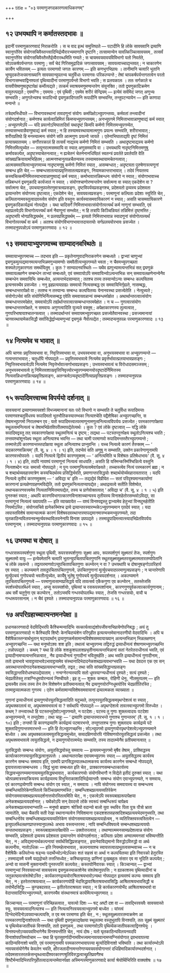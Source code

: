 +++
title = "०३ परमाणुजगदकारणत्वाधिकरणम्"

+++

## १२ उभयथापि न कर्मातस्तदभावः ॥

इदानीं परमाणुकारणवादं निराकरोति । स च वाद इत्थं समुत्तिष्ठते — पटादीनि हि लोके सावयवानि द्रव्याणि स्वानुगतैरेव संयोगसचिवैस्तन्त्वादिभिर्द्रव्यैरारभ्यमाणानि दृष्टानि ; तत्सामान्येन यावत्किञ्चित्सावयवम् , तत्सर्वं स्वानुगतैरेव संयोगसचिवैस्तैस्तैर्द्रव्यैरारब्धमिति गम्यते ; स चायमवयवावयविविभागो यतो निवर्तते, सोऽपकर्षपर्यन्तगतः परमाणुः ; सर्वं चेदं गिरिसमुद्रादिकं जगत्सावयवम् ; सावयत्वाच्चाद्यन्तवत् ; न चाकारणेन कार्येण भवितव्यम् — इत्यतः परमाणवो जगतः कारणम् — इति कणभुगभिप्रायः । तानीमानि चत्वारि भूतानि भूम्युदकतेजःपवनाख्यानि सावयवान्युपलभ्य चतुर्विधाः परमाणवः परिकल्प्यन्ते ; तेषां चापकर्षपर्यन्तगतत्वेन परतो विभागासम्भवाद्विनश्यतां पृथिव्यादीनां परमाणुपर्यन्तो विभागो भवति ; स प्रलयकालः । ततः सर्गकाले च वायवीयेष्वणुष्वदृष्टापेक्षं कर्मोत्पद्यते ; तत्कर्म स्वाश्रयमणुमण्वन्तरेण संयुनक्ति ; ततो द्व्यणुकादिक्रमेण वायुरुत्पद्यते ; एवमग्निः ; एवमापः ; एवं पृथिवी ; एवमेव शरीरं सेन्द्रियम् — इत्येवं सर्वमिदं जगत् अणुभ्यः सम्भवति ; अणुगतेभ्यश्च रूपादिभ्यो द्व्यणुकादिगतानि रूपादीनि सम्भवन्ति, तन्तुपटन्यायेन — इति काणादा मन्यन्ते ॥

तत्रेदमभिधीयते — विभागावस्थानां तावदणूनां संयोगः कर्मापेक्षोऽभ्युपगन्तव्यः, कर्मवतां तन्त्वादीनां संयोगदर्शनात् ; कर्मणश्च कार्यत्वान्निमित्तं किमप्यभ्युपगन्तव्यम् ; अनभ्युपगमे निमित्ताभावान्नाणुष्वाद्यं कर्म स्यात् ; अभ्युपगमेऽपि — यदि प्रयत्नोऽभिघातादिर्वा यथादृष्टं किमपि कर्मणो निमित्तमभ्युपगम्येत, तस्यासम्भवान्नैवाणुष्वाद्यं कर्म स्यात् ; न हि तस्यामवस्थायामात्मगुणः प्रयत्नः सम्भवति, शरीराभावात् ; शरीरप्रतिष्ठे हि मनस्यात्मनः संयोगे सति आत्मगुणः प्रयत्नो जायते । एतेनाभिघाताद्यपि दृष्टं निमित्तं प्रत्याख्यातव्यम् । सर्गोत्तरकालं हि तत्सर्वं नाद्यस्य कर्मणो निमित्तं सम्भवति । अथादृष्टमाद्यस्य कर्मणो निमित्तमित्युच्येत — तत्पुनरात्मसमवायि वा स्यात् अणुसमवायि वा । उभयथापि नादृष्टनिमित्तमणुषु कर्मावकल्पेत, अदृष्टस्याचेतनत्वात् ; न ह्यचेतनं चेतनेनानधिष्ठितं स्वतन्त्रं प्रवर्तते प्रवर्तयति वेति सांख्यप्रक्रियायामभिहितम् ; आत्मनश्चानुत्पन्नचैतन्यस्य तस्यामवस्थायामचेतनत्वात् ; आत्मसमवायित्वाभ्युपगमाच्च नादृष्टमणुषु कर्मणो निमित्तं स्यात् , असम्बन्धात् ; अदृष्टवता पुरुषेणास्त्यणूनां सम्बन्ध इति चेत् — सम्बन्धसातत्यात्प्रवृत्तिसातत्यप्रसङ्गः, नियामकान्तराभावात् । तदेवं नियतस्य कस्यचित्कर्मनिमित्तस्याभावान्नाणुष्वाद्यं कर्म स्यात् ; कर्माभावात्तन्निबन्धनः संयोगो न स्यात् ; संयोगाभावाच्च तन्निबन्धनं द्व्यणुकादि कार्यजातं न स्यात् । संयोगश्चाणोरण्वन्तरेण सर्वात्मना वा स्यात् एकदेशेन वा ? सर्वात्मना चेत् , उपचयानुपपत्तेरणुमात्रत्वप्रसङ्गः, दृष्टविपर्ययप्रसङ्गश्च, प्रदेशवतो द्रव्यस्य प्रदेशवता द्रव्यान्तरेण संयोगस्य दृष्टत्वात् ; एकदेशेन चेत् , सावयवत्वप्रसङ्गः ; परमाणूनां कल्पिताः प्रदेशाः स्युरिति चेत् , कल्पितानामवस्तुत्वादवस्त्वेव संयोग इति वस्तुनः कार्यस्यासमवायिकारणं न स्यात् ; असति चासमवायिकारणे द्व्यणुकादिकार्यद्रव्यं नोत्पद्येत । यथा चादिसर्गे निमित्ताभावात्संयोगोत्पत्त्यर्थं कर्म नाणूनां सम्भवति, एवं महाप्रलयेऽपि विभागोत्पत्त्यर्थं कर्म नैवाणूनां सम्भवेत् ; न हि तत्रापि किञ्चिन्नियतं तन्निमित्तं दृष्टमस्ति ; अदृष्टमपि भोगप्रसिद्ध्यर्थम् , न प्रलयप्रसिद्ध्यर्थम् — इत्यतो निमित्ताभावान्न स्यादणूनां संयोगोत्पत्त्यर्थं विभागोत्पत्त्यर्थं वा कर्म । अतश्च संयोगविभागाभावात्तदायत्तयोः सर्गप्रलययोरभावः प्रसज्येत । तस्मादनुपपन्नोऽयं परमाणुकारणवादः ॥ १२ ॥

## १३ समवायाभ्युपगमाच्च साम्यादनवस्थितेः ॥

समवायाभ्युपगमाच्च — तदभाव इति — प्रकृतेनाणुवादनिराकरणेन सम्बध्यते । द्वाभ्यां चाणुभ्यां द्व्यणुकमुत्पद्यमानमत्यन्तभिन्नमणुभ्यामण्वोः समवैतीत्यभ्युपगम्यते भवता ; न चैवमभ्युपगच्छता शक्यतेऽणुकारणता समर्थयितुम् । कुतः ? साम्यादनवस्थितेः — यथैव ह्यणुभ्यामत्यन्तभिन्नं सत् द्व्यणुकं समवायलक्षणेन सम्बन्धेन ताभ्यां सम्बध्यते, एवं समवायोऽपि समवायिभ्योऽत्यन्तभिन्नः सन् समवायलक्षणेनान्येनैव सम्बन्धेन समवायिभिः सम्बध्येत, अत्यन्तभेदसाम्यात् ; ततश्च तस्य तस्यान्योऽन्यः सम्बन्धः कल्पयितव्य इत्यनवस्थैव प्रसज्येत । ननु इहप्रत्ययग्राह्यः समवायो नित्यसम्बद्ध एव समवायिभिर्गृह्यते, नासम्बद्धः, सम्बन्धान्तरापेक्षो वा ; ततश्च न तस्यान्यः सम्बन्धः कल्पयितव्यः येनानवस्था प्रसज्येतेति । नेत्युच्यते ; संयोगोऽप्येवं सति संयोगिभिर्नित्यसम्बद्ध एवेति समवायवन्नान्यं सम्बन्धमपेक्षेत । अथार्थान्तरत्वात्संयोगः सम्बन्धान्तरमपेक्षेत, समवायोऽपि तर्ह्यर्थान्तरत्वात्सम्बन्धान्तरमपेक्षेत । न च — गुणत्वात्संयोगः सम्बन्धान्तरमपेक्षते, न समवायः अगुणत्वादिति युज्यते वक्तुम् ; अपेक्षाकारणस्य तुल्यत्वात् , गुणपरिभाषायाश्चातन्त्रत्वात् । तस्मादर्थान्तरं समवायमभ्युपगच्छतः प्रसज्येतैवानवस्था ; प्रसज्यमानायां चानवस्थायामेकासिद्धौ सर्वासिद्धेर्द्वाभ्यामणुभ्यां द्व्यणुकं नैवोत्पद्येत ; तस्मादप्यनुपपन्नः परमाणुकारणवादः ॥ १३ ॥

## १४ नित्यमेव च भावात् ॥

अपि चाणवः प्रवृत्तिस्वभावा वा, निवृत्तिस्वभावा वा, उभयस्वभावा वा, अनुभयस्वभावा वा अभ्युपगम्यन्ते — गत्यन्तराभावात् ; चतुर्धापि नोपपद्यते — प्रवृत्तिस्वभावत्वे नित्यमेव प्रवृत्तेर्भावात्प्रलयाभावप्रसङ्गः ; निवृत्तिस्वभावत्वेऽपि नित्यमेव निवृत्तेर्भावात्सर्गाभावप्रसङ्गः ; उभयस्वभावत्वं च विरोधादसमञ्जसम् ; अनुभयस्वभावत्वे तु निमित्तवशात्प्रवृत्तिनिवृत्त्योरभ्युपगम्यमानयोरदृष्टादेर्निमित्तस्य नित्यसन्निधानान्नित्यप्रवृत्तिप्रसङ्गः, अतन्त्रत्वेऽप्यदृष्टादेर्नित्याप्रवृत्तिप्रसङ्गः । तस्मादप्यनुपपन्नः परमाणुकारणवादः ॥ १४ ॥

## १५ रूपादिमत्त्वाच्च विपर्ययो दर्शनात् ॥

सावयवानां द्रव्याणामवयवशो विभज्यमानानां यतः परो विभागो न सम्भवति ते चतुर्विधा रूपादिमन्तः परमाणवश्चतुर्विधस्य रूपादिमतो भूतभौतिकस्यारम्भका नित्याश्चेति यद्वैशेषिका अभ्युपगच्छन्ति, स तेषामभ्युपगमो निरालम्बन एव ; यतो रूपादिमत्त्वात्परमाणूनामणुत्वनित्यत्वविपर्ययः प्रसज्येत ; परमकारणापेक्षया स्थूलत्वमनित्यत्वं च तेषामभिप्रेतविपरीतमापद्येतेत्यर्थः । कुतः ? एवं लोके दृष्टत्वात् — यद्धि लोके रूपादिमद्वस्तु तत् स्वकारणापेक्षया स्थूलमनित्यं च दृष्टम् ; तद्यथा — पटस्तन्तूनपेक्ष्य स्थूलोऽनित्यश्च भवति ; तन्तवश्चांशूनपेक्ष्य स्थूला अनित्याश्च भवन्ति — तथा चामी परमाणवो रूपादिमन्तस्तैरभ्युपगम्यन्ते ; तस्मात्तेऽपि कारणवन्तस्तदपेक्षया स्थूला अनित्याश्च प्राप्नुवन्ति । यच्च नित्यत्वे कारणं तैरुक्तम् — ‘ सदकारणवन्नित्यम्’ (वै. सू. ४ । १ । १) इति, तदप्येवं सति अणुषु न सम्भवति, उक्तेन प्रकारेणाणूनामपि कारणवत्त्वोपपत्तेः । यदपि नित्यत्वे द्वितीयं कारणमुक्तम् — ‘ अनित्यमिति च विशेषतः प्रतिषेधाभावः’ (वै. सू. ४ । १ । ४) इति, तदपि नावश्यं परमाणूनां नित्यत्वं साधयति ; असति हि यस्मिन्कस्मिंश्चिन्नित्ये वस्तुनि नित्यशब्देन नञः समासो नोपपद्यते ; न पुनः परमाणुनित्यत्वमेवापेक्ष्यते ; तच्चास्त्येव नित्यं परमकारणं ब्रह्म ; न च शब्दार्थव्यवहारमात्रेण कस्यचिदर्थस्य प्रसिद्धिर्भवति, प्रमाणान्तरसिद्धयोः शब्दार्थयोर्व्यवहारावतारात् । यदपि नित्यत्वे तृतीयं कारणमुक्तम् — ‘ अविद्या च’ इति — तद्यद्येवं विव्रीयेत — सतां परिदृश्यमानकार्याणां कारणानां प्रत्यक्षेणाग्रहणमविद्येति, ततो द्व्यणुकनित्यताप्यापद्येत ; अथाद्रव्यत्वे सतीति विशेष्येत, तथाप्यकारणवत्त्वमेव नित्यतानिमित्तमापद्येत, तस्य च प्रागेवोक्तत्वात् ‘ अविद्या च’ (वै. सू. ४ । १ । ५) इति पुनरुक्तं स्यात् ; अथापि कारणविभागात्कारणविनाशाच्चान्यस्य तृतीयस्य विनाशहेतोरसम्भवोऽविद्या, सा परमाणूनां नित्यत्वं ख्यापयति — इति व्याख्यायेत — वश्यं विनश्यद्वस्तु द्वाभ्यामेव हेतुभ्यां विनष्टुमर्हतीति नियमोऽस्ति ; संयोगसचिवे ह्यनेकस्मिंश्च द्रव्ये द्रव्यान्तरस्यारम्भकेऽभ्युपगम्यमान एतदेवं स्यात् । यदा त्वपास्तविशेषं सामान्यात्मकं कारणं विशेषवदवस्थान्तरमापद्यमानमारम्भकमभ्युपगम्यते, तदा घृतकाठिन्यविलयनवन्मूर्त्यवस्थाविलयनेनापि विनाश उपपद्यते । तस्माद्रूपादिमत्त्वात्स्यादभिप्रेतविपर्ययः परमाणूनाम् । तस्मादप्यनुपपन्नः परमाणुकारणवादः ॥ १५ ॥

## १६ उभयथा च दोषात् ॥

गन्धरसरूपस्पर्शगुणा स्थूला पृथिवी, रूपरसस्पर्शगुणाः सूक्ष्मा आपः, रूपस्पर्शगुणं सूक्ष्मतरं तेजः, स्पर्शगुणः सूक्ष्मतमो वायुः — इत्येवमेतानि चत्वारि भूतान्युपचितापचितगुणानि स्थूलसूक्ष्मसूक्ष्मतरसूक्ष्मतमतारतम्योपेतानि च लोके लक्ष्यन्ते । तद्वत्परमाणवोऽप्युपचितापचितगुणाः कल्प्येरन् न वा ? उभयथापि च दोषानुषङ्गोऽपरिहार्य एव स्यात् । कल्प्यमाने तावदुपचितापचितगुणत्वे, उपचितगुणानां मूर्त्युपचयादपरमाणुत्वप्रसङ्गः ; न चान्तरेणापि मूर्त्युपचयं गुणोपचयो भवतीत्युच्येत, कार्येषु भूतेषु गुणोपचये मूर्त्युपचयदर्शनात् । अकल्प्यमाने तूपचितापचितगुणत्वे — परमाणुत्वसाम्यप्रसिद्धये यदि तावत्सर्व एकैकगुणा एव कल्प्येरन् , ततस्तेजसि स्पर्शस्योपलब्धिर्न स्यात् , अप्सु रूपस्पर्शयोः, पृथिव्यां च रसरूपस्पर्शानाम् , कारणगुणपूर्वकत्वात्कार्यगुणानाम् ; अथ सर्वे चतुर्गुणा एव कल्प्येरन् , ततोऽप्स्वपि गन्धस्योपलब्धिः स्यात् , तेजसि गन्धरसयोः, वायौ च गन्धरूपरसानाम् । न चैवं दृश्यते । तस्मादप्यनुपपन्नः परमाणुकारणवादः ॥ १६ ॥

## १७ अपरिग्रहाच्चात्यन्तमनपेक्षा ॥

प्रधानकारणवादो वेदविद्भिरपि कैश्चिन्मन्वादिभिः सत्कार्यत्वाद्यंशोपजीवनाभिप्रायेणोपनिबद्धः ; अयं तु परमाणुकारणवादो न कैश्चिदपि शिष्टैः केनचिदप्यंशेन परिगृहीत इत्यत्यन्तमेवानादरणीयो वेदवादिभिः । अपि च वैशेषिकास्तन्त्रार्थभूतान् षट्पदार्थान् द्रव्यगुणकर्मसामान्यविशेषसमवायाख्यान् अत्यन्तभिन्नान् भिन्नलक्षणान् अभ्युपगच्छन्ति — यथा मनुष्योऽश्वः शश इति ; तथात्वं चाभ्युपगम्य तद्विरुद्धं द्रव्याधीनत्वं शेषाणामभ्युपगच्छन्ति ; तन्नोपपद्यते । कथम् ? यथा हि लोके शशकुशपलाशप्रभृतीनामत्यन्तभिन्नानां सतां नेतरेतराधीनत्वं भवति, एवं द्रव्यादीनामप्यत्यन्तभिन्नत्वात् , नैव द्रव्याधीनत्वं गुणादीनां भवितुमर्हति ; अथ भवति द्रव्याधीनत्वं गुणादीनाम् , ततो द्रव्यभावे भावाद्द्रव्याभावेऽभावाद्द्रव्यमेव संस्थानादिभेदादनेकशब्दप्रत्ययभाग्भवति — यथा देवदत्त एक एव सन् अवस्थान्तरयोगादनेकशब्दप्रत्ययभाग्भवति, तद्वत् ; तथा सति सांख्यसिद्धान्तप्रसङ्गः स्वसिद्धान्तविरोधश्चापद्येयाताम् । नन्वग्नेरन्यस्यापि सतो धूमस्याग्न्यधीनत्वं दृश्यते ; सत्यं दृश्यते ; भेदप्रतीतेस्तु तत्राग्निधूमयोरन्यत्वं निश्चीयते ; इह तु — शुक्लः कम्बलः, रोहिणी धेनुः, नीलमुत्पलम् — इति द्रव्यस्यैव तस्य तस्य तेन तेन विशेषणेन प्रतीयमानत्वात् नैव द्रव्यगुणयोरग्निधूमयोरिव भेदप्रतीतिरस्ति ; तस्माद्द्रव्यात्मकता गुणस्य । एतेन कर्मसामान्यविशेषसमवायानां द्रव्यात्मकता व्याख्याता ॥

गुणानां द्रव्याधीनत्वं द्रव्यगुणयोरयुतसिद्धत्वादिति यदुच्यते, तत्पुनरयुतसिद्धत्वमपृथग्देशत्वं वा स्यात् , अपृथक्कालत्वं वा, अपृथक्स्वभावत्वं वा ? सर्वथापि नोपपद्यते — अपृथग्देशत्वे तावत्स्वाभ्युपगमो विरुध्येत । कथम् ? तन्त्वारब्धो हि पटस्तन्तुदेशोऽभ्युपगम्यते, न पटदेशः ; पटस्य तु गुणाः शुक्लत्वादयः पटदेशा अभ्युपगम्यन्ते, न तन्तुदेशाः ; तथा चाहुः — ‘ द्रव्याणि द्रव्यान्तरमारभन्ते गुणाश्च गुणान्तरम्’ (वै. सू. १ । १ । १०) इति ; तन्तवो हि कारणद्रव्याणि कार्यद्रव्यं पटमारभन्ते, तन्तुगताश्च गुणाः शुक्लादयः कार्यद्रव्ये पटे शुक्लादिगुणान्तरमारभन्ते — इति हि तेऽभ्युपगच्छन्ति ; सोऽभ्युपगमो द्रव्यगुणयोरपृथग्देशत्वेऽभ्युपगम्यमाने बाध्येत । अथ अपृथक्कालत्वमयुतसिद्धत्वमुच्येत, सव्यदक्षिणयोरपि गोविषाणयोरयुतसिद्धत्वं प्रसज्येत । तथा अपृथक्स्वभावत्वे त्वयुतसिद्धत्वे, न द्रव्यगुणयोरात्मभेदः सम्भवति, तस्य तादात्म्येनैव प्रतीयमानत्वात् ॥

युतसिद्धयोः सम्बन्धः संयोगः, अयुतसिद्धयोस्तु समवायः — इत्ययमभ्युपगमो मृषैव तेषाम् , प्राक्सिद्धस्य कार्यात्कारणस्यायुतसिद्धत्वानुपपत्तेः । अथान्यतरापेक्ष एवायमभ्युपगमः स्यात् — अयुतसिद्धस्य कार्यस्य कारणेन सम्बन्धः समवाय इति, एवमपि प्रागसिद्धस्यालब्धात्मकस्य कार्यस्य कारणेन सम्बन्धो नोपपद्यते, द्वयायत्तत्वात्सम्बन्धस्य । सिद्धं भूत्वा सम्बध्यत इति चेत् , प्राक्कारणसम्बन्धात्कार्यस्य सिद्धावभ्युपगम्यमानायामयुतसिद्ध्यभावात् , कार्यकारणयोः संयोगविभागौ न विद्येते इतीदं दुरुक्तं स्यात् । यथा चोत्पन्नमात्रस्याक्रियस्य कार्यद्रव्यस्य विभुभिराकाशादिभिर्द्रव्यान्तरैः सम्बन्धः संयोग एवाभ्युपगम्यते, न समवायः, एवं कारणद्रव्येणापि सम्बन्धः संयोग एव स्यात् , न समवायः । नापि संयोगस्य समवायस्य वा सम्बन्धस्य सम्बन्धिव्यतिरेकेणास्तित्वे किञ्चित्प्रमाणमस्ति ; सम्बन्धिशब्दप्रत्ययव्यतिरेकेण संयोगसमवायशब्दप्रत्ययदर्शनात्तयोरस्तित्वमिति चेत् , न ; एकत्वेऽपि स्वरूपबाह्यरूपापेक्षया अनेकशब्दप्रत्ययदर्शनात् । यथैकोऽपि सन् देवदत्तो लोके स्वरूपं सम्बन्धिरूपं चापेक्ष्य अनेकशब्दप्रत्ययभाग्भवति — मनुष्यो ब्राह्मणः श्रोत्रियो वदान्यो बालो युवा स्थविरः पिता पुत्रः पौत्रो भ्राता जामातेति, यथा चैकापि सती रेखा स्थानान्यत्वेन निविशमाना एकदशशतसहस्रादिशब्दप्रत्ययभेदमनुभवति, तथा सम्बन्धिनोरेव सम्बन्धिशब्दप्रत्ययव्यतिरेकेण संयोगसमवायशब्दप्रत्ययार्हत्वम् , न व्यतिरिक्तवस्त्वस्तित्वेन — इत्युपलब्धिलक्षणप्राप्तस्यानुपलब्धेः अभावः वस्त्वन्तरस्य ; नापि सम्बन्धिविषयत्वे सम्बन्धशब्दप्रत्यययोः सन्ततभावप्रसङ्गः ; स्वरूपबाह्यरूपापेक्षयेति — उक्तोत्तरत्वात् । तथाण्वात्ममनसामप्रदेशत्वान्न संयोगः सम्भवति, प्रदेशवतो द्रव्यस्य प्रदेशवता द्रव्यान्तरेण संयोगदर्शनात् ; कल्पिताः प्रदेशा अण्वात्ममनसां भविष्यन्तीति चेत् , न ; अविद्यमानार्थकल्पनायां सर्वार्थसिद्धिप्रसङ्गात् , इयानेवाविद्यमानो विरुद्धोऽविरुद्धो वा अर्थः कल्पनीयः, नातोऽधिकः — इति नियमहेत्वभावात् , कल्पनायाश्च स्वायत्तत्वात्प्रभूतत्वसम्भवाच्च — न च वैशेषिकैः कल्पितेभ्यः षड्भ्यः पदार्थेभ्योऽन्येऽधिकाः शतं सहस्रं वा अर्था न कल्पयितव्या इति निवारको हेतुरस्ति ; तस्माद्यस्मै यस्मै यद्यद्रोचते तत्तत्सिध्येत् ; कश्चित्कृपालुः प्राणिनां दुःखबहुलः संसार एव मा भूदिति कल्पयेत् ; अन्यो वा व्यसनी मुक्तानामपि पुनरुत्पत्तिं कल्पयेत् ; कस्तयोर्निवारकः स्यात् । किञ्चान्यत् — द्वाभ्यां परमाणुभ्यां निरवयवाभ्यां सावयवस्य द्व्यणुकस्याकाशेनेव संश्लेषानुपपत्तिः ; न ह्याकाशस्य पृथिव्यादीनां च जतुकाष्ठवत्संश्लेषोऽस्ति ; कार्यकारणद्रव्ययोराश्रिताश्रयभावोऽन्यथा नोपपद्यत इत्यवश्यं कल्प्यः समवाय इति चेत् , न ; इतरेतराश्रयत्वात् — कार्यकारणयोर्हि भेदसिद्धावाश्रिताश्रयभावसिद्धिः आश्रिताश्रयभावसिद्धौ च तयोर्भेदसिद्धिः — कुण्डबदरवत् — इतीतरेतराश्रयता स्यात् ; न हि कार्यकारणयोर्भेद आश्रिताश्रयभावो वा वेदान्तवादिभिरभ्युपगम्यते, कारणस्यैव संस्थानमात्रं कार्यमित्यभ्युपगमात् ॥

किञ्चान्यत् — परमाणूनां परिच्छिन्नत्वात् , यावत्यो दिशः — षट् अष्टौ दश वा — तावद्भिरवयवैः सावयवास्ते स्युः, सावयवत्वादनित्याश्च — इति नित्यत्वनिरवयवत्वाभ्युपगमो बाध्येत । यांस्त्वं दिग्भेदभेदिनोऽवयवान्कल्पयसि, त एव मम परमाणव इति चेत् , न ; स्थूलसूक्ष्मतारतम्यक्रमेण आ परमकारणाद्विनाशोपपत्तेः — यथा पृथिवी द्व्यणुकाद्यपेक्षया स्थूलतमा वस्तुभूतापि विनश्यति, ततः सूक्ष्मं सूक्ष्मतरं च पृथिव्येकजातीयकं विनश्यति, ततो द्व्यणुकम् , तथा परमाणवोऽपि पृथिव्येकजातीयकत्वाद्विनश्येयुः । विनश्यन्तोऽप्यवयवविभागेनैव विनश्यन्तीति चेत् , नायं दोषः ; यतो घृतकाठिन्यविलयनवदपि विनाशोपपत्तिमवोचाम — यथा हि घृतसुवर्णादीनामविभज्यमानावयवानामप्यग्निसंयोगात् द्रवभावापत्त्या काठिन्यविनाशो भवति, एवं परमाणूनामपि परमकारणभावापत्त्या मूर्त्यादिविनाशो भविष्यति । तथा कार्यारम्भोऽपि नावयवसंयोगेनैव केवलेन भवति, क्षीरजलादीनामन्तरेणाप्यवयवसंयोगान्तरं दधिहिमादिकार्यारम्भदर्शनात् । तदेवमसारतरतर्कसन्दृब्धत्वादीश्वरकारणश्रुतिविरुद्धत्वाच्छ्रुतिप्रवणैश्च शिष्टैर्मन्वादिभिरपरिगृहीतत्वादत्यन्तमेवानपेक्षा अस्मिन्परमाणुकारणवादे कार्या श्रेयोर्थिभिरिति वाक्यशेषः ॥ १७ ॥
